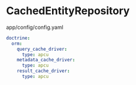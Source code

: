 CachedEntityRepository
======================

app/config/config.yaml
```yaml
doctrine:
  orm:
    query_cache_driver:
      type: apcu
    metadata_cache_driver:
      type: apcu
    result_cache_driver:
      type: apcu
```
